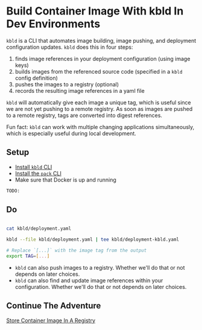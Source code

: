 # Build Container Image With kbld In Dev Environments

`kbld` is a CLI that automates image building, image pushing, and deployment configuration updates. `kbld` does this in four steps:

1. finds image references in your deployment configuration (using image keys)
2. builds images from the referenced source code (specified in a `kbld` config definition)
3. pushes the images to a registry (optional)
4. records the resulting image references in a yaml file

`kbld` will automatically give each image a unique tag, which is useful since we are not yet pushing to a remote registry. As soon as images are pushed to a remote registry, tags are converted into digest references. 

Fun fact: `kbld` can work with multiple changing applications simultaneously, which is especially useful during local development.

## Setup

* [Install `kbld` CLI](https://carvel.dev/kbld/docs/v0.36.0/install)
* [Install the `pack` CLI](https://buildpacks.io/docs/tools/pack/#pack-cli)
* Make sure that Docker is up and running

```bash
TODO:
```

## Do

```bash

cat kbld/deployment.yaml

kbld --file kbld/deployment.yaml | tee kbld/deployment-kbld.yaml

# Replace `[...]` with the image tag from the output
export TAG=[...]
```

* `kbld` can also push images to a registry. Whether we'll do that or not depends on later choices.
* `kbld` can also find and update image references within your configuration. Whether we'll do that or not depends on later choices.

## Continue The Adventure

[Store Container Image In A Registry](../registry/story.md)
